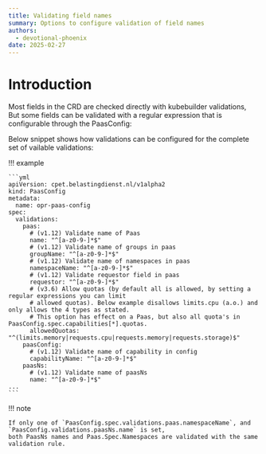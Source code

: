 ```yaml
---
title: Validating field names
summary: Options to configure validation of field names
authors:
  - devotional-phoenix
date: 2025-02-27
---
```


# Introduction

Most fields in the CRD are checked directly with kubebuilder validations,
But some fields can be validated with a regular expression that is configurable through the PaasConfig:

Below snippet shows how validations can be configured for the complete set of vailable validations:

!!! example

    ```yml
    apiVersion: cpet.belastingdienst.nl/v1alpha2
    kind: PaasConfig
    metadata:
      name: opr-paas-config
    spec:
      validations:
        paas:
          # (v1.12) Validate name of Paas
          name: "^[a-z0-9-]*$"
          # (v1.12) Validate name of groups in paas
          groupName: "^[a-z0-9-]*$"
          # (v1.12) Validate name of namespaces in paas
          namespaceName: "^[a-z0-9-]*$"
          # (v1.12) Validate requestor field in paas
          requestor: "^[a-z0-9-]*$"
          # (v3.6) Allow quotas (by default all is allowed, by setting a regular expressions you can limit 
          # allowed quotas). Below example disallows limits.cpu (a.o.) and only allows the 4 types as stated.
          # This option has effect on a Paas, but also all quota's in PaasConfig.spec.capabilities[*].quotas.
          allowedQuotas: "^(limits.memory|requests.cpu|requests.memory|requests.storage)$"
        paasConfig:
          # (v1.12) Validate name of capability in config
          capabilityName: "^[a-z0-9-]*$"
        paasNs:
          # (v1.12) Validate name of paasNs
          name: "^[a-z0-9-]*$"
    ...
    ```

!!! note

    If only one of `PaasConfig.spec.validations.paas.namespaceName`, and `PaasConfig.validations.paasNs.name` is set,
    both PaasNs names and Paas.Spec.Namespaces are validated with the same validation rule.
